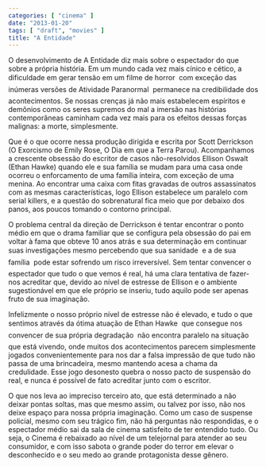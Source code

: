 ```yaml
---
categories: [ "cinema" ]
date: "2013-01-20"
tags: [ "draft", "movies" ]
title: "A Entidade"
---
```

O desenvolvimento de A Entidade diz mais sobre o espectador do que sobre a própria história. Em um mundo cada vez mais cínico e cético, a dificuldade em gerar tensão em um filme de horror  com exceção das inúmeras versões de Atividade Paranormal  permanece na credibilidade dos acontecimentos. Se nossas crenças já não mais estabelecem espíritos e demônios como os seres supremos do mal a imersão nas histórias contemporâneas caminham cada vez mais para os efeitos dessas forças malignas: a morte, simplesmente.

Que é o que ocorre nessa produção dirigida e escrita por Scott Derrickson (O Exorcismo de Emily Rose, O Dia em que a Terra Parou). Acompanhamos a crescente obsessão do escritor de casos não-resolvidos Ellison Oswalt (Ethan Hawke) quando ele e sua família se mudam para uma casa onde ocorreu o enforcamento de uma família inteira, com exceção de uma menina. Ao encontrar uma caixa com fitas gravadas de outros assassinatos com as mesmas características, logo Ellison estabelece um paralelo com serial killers, e a questão do sobrenatural fica meio que por debaixo dos panos, aos poucos tomando o contorno principal.

O problema central da direção de Derrickson é tentar encontrar o ponto médio em que o drama familiar que se configura pela obsessão do pai em voltar à fama que obteve 10 anos atrás e sua determinação em continuar suas investigações mesmo percebendo que sua sanidade  e a de sua família  pode estar sofrendo um risco irreversível. Sem tentar convencer o espectador que tudo o que vemos é real, há uma clara tentativa de fazer-nos acreditar que, devido ao nível de estresse de Ellison e o ambiente sugestionável em que ele próprio se inseriu, tudo aquilo pode ser apenas fruto de sua imaginação.

Infelizmente o nosso próprio nível de estresse não é elevado, e tudo o que sentimos através da ótima atuação de Ethan Hawke  que consegue nos convencer de sua própria degradação  não encontra paralelo na situação que está vivendo, onde muitos dos acontecimentos parecem simplesmente jogados convenientemente para nos dar a falsa impressão de que tudo não passa de uma brincadeira, mesmo mantendo acesa a chama da credulidade. Esse jogo desonesto quebra o nosso pacto de suspensão do real, e nunca é possível de fato acreditar junto com o escritor.

O que nos leva ao impreciso terceiro ato, que está determinado a não deixar pontas soltas, mas que mesmo assim, ou talvez por isso, não nos deixe espaço para nossa própria imaginação. Como um caso de suspense policial, mesmo com seu trágico fim, não há perguntas não respondidas, e o espectador médio sai da sala de cinema satisfeito de ter entendido tudo. Ou seja, o Cinema é rebaixado ao nível de um telejornal para atender ao seu consumidor, e com isso sabota o grande poder do terror em elevar o desconhecido e o seu medo ao grande protagonista desse gênero.

